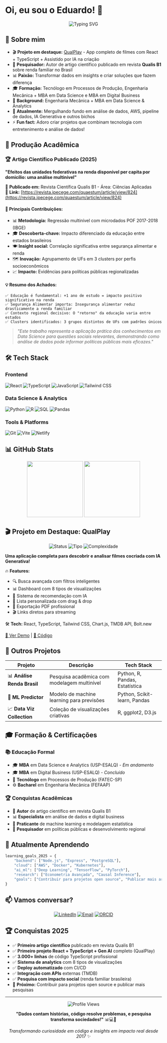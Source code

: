  # Oi, eu sou o Eduardo! 👋

<div align="center">
  <img src="https://readme-typing-svg.herokuapp.com?font=Fira+Code&pause=1000&color=3B82F6&center=true&vCenter=true&width=500&lines=Data+Science+%26+Analytics;Full+Stack+Developer;React+%2B+TypeScript;Python+%2B+Machine+Learning;Pesquisador+Acadêmico;Sempre+aprendendo+algo+novo!" alt="Typing SVG" />
</div>

## 🚀 Sobre mim

- 🎬 **Projeto em destaque:** [QualPlay](https://qualplay.netlify.app) - App completo de filmes com React + TypeScript + Assistido por IA na criação
- 📄 **Pesquisador:** Autor de artigo científico publicado em revista **Qualis B1** sobre renda familiar no Brasil
- 📊 **Paixão:** Transformar dados em insights e criar soluções que fazem diferença
- 🎓 **Formação:** Tecnólogo em Processos de Produção, Engenharia Mecânica + MBA em Data Science e MBA em Digital Business
- 🔧 **Background:** Engenharia Mecânica + MBA em Data Science & Analytics
- 🌱 **Atualmente:** Mergulhando fundo em análise de dados, AWS, pipeline de dados, IA Generativa e outros bichos
- ⚡ **Fun fact:** Adoro criar projetos que combinam tecnologia com entretenimento e análise de dados!

## 📄 Produção Acadêmica

### 🏆 **Artigo Científico Publicado (2025)**
**"Efeitos das unidades federativas na renda disponível per capita por domicílio: uma análise multinível"**

📍 **Publicado em:** Revista Científica Qualis B1 - Área: Ciências Aplicadas  
🔗 **Link:** [https://revista.ipecege.com/quaestum/article/view/824](https://revista.ipecege.com/quaestum/article/view/824)

#### 🎯 **Principais Contribuições:**
- 📊 **Metodologia:** Regressão multinível com microdados POF 2017-2018 (IBGE)
- 🎓 **Descoberta-chave:** Impacto diferenciado da educação entre estados brasileiros
- 🍽️ **Insight social:** Correlação significativa entre segurança alimentar e renda
- 🗺️ **Inovação:** Agrupamento de UFs em 3 clusters por perfis socioeconômicos
- 📈 **Impacto:** Evidências para políticas públicas regionalizadas

#### 💡 **Resumo dos Achados:**
```
✅ Educação é fundamental: +1 ano de estudo = impacto positivo significativo na renda
✅ Segurança Alimentar importa: Insegurança alimentar reduz drasticamente a renda familiar  
✅ Contexto regional decisivo: O "retorno" da educação varia entre estados
✅ Clusters identificados: 3 grupos distintos de UFs com padrões únicos
```

> *"Este trabalho representa a aplicação prática dos conhecimentos em Data Science para questões sociais relevantes, demonstrando como análise de dados pode informar políticas públicas mais eficazes."*

## 🛠️ Tech Stack

### Frontend
![React](https://img.shields.io/badge/-React-61DAFB?style=flat-square&logo=react&logoColor=black)
![TypeScript](https://img.shields.io/badge/-TypeScript-3178C6?style=flat-square&logo=typescript&logoColor=white)
![JavaScript](https://img.shields.io/badge/-JavaScript-F7DF1E?style=flat-square&logo=javascript&logoColor=black)
![Tailwind CSS](https://img.shields.io/badge/-Tailwind_CSS-38B2AC?style=flat-square&logo=tailwind-css&logoColor=white)

### Data Science & Analytics
![Python](https://img.shields.io/badge/-Python-3776AB?style=flat-square&logo=python&logoColor=white)
![R](https://img.shields.io/badge/-R-276DC3?style=flat-square&logo=r&logoColor=white)
![SQL](https://img.shields.io/badge/-SQL-4479A1?style=flat-square&logo=mysql&logoColor=white)
![Pandas](https://img.shields.io/badge/-Pandas-150458?style=flat-square&logo=pandas&logoColor=white)

### Tools & Platforms
![Git](https://img.shields.io/badge/-Git-F05032?style=flat-square&logo=git&logoColor=white)
![Vite](https://img.shields.io/badge/-Vite-646CFF?style=flat-square&logo=vite&logoColor=white)
![Netlify](https://img.shields.io/badge/-Netlify-00C7B7?style=flat-square&logo=netlify&logoColor=white)

## 📊 GitHub Stats

<div align="center">
  <img height="180em" src="https://github-readme-stats.vercel.app/api?username=DuhBenhur&show_icons=true&theme=tokyonight&include_all_commits=true&count_private=true"/>
  <img height="180em" src="https://github-readme-stats.vercel.app/api/top-langs/?username=DuhBenhur&layout=compact&langs_count=7&theme=tokyonight"/>
</div>

## 🎬 Projeto em Destaque: QualPlay

<div align="center">
  <img src="https://img.shields.io/badge/Status-🚀_Live_Demo-success?style=for-the-badge" alt="Status" />
  <img src="https://img.shields.io/badge/Tipo-Full_Stack_App-blue?style=for-the-badge" alt="Tipo" />
  <img src="https://img.shields.io/badge/Complexidade-Avançada-red?style=for-the-badge" alt="Complexidade" />
</div>

**Uma aplicação completa para descobrir e analisar filmes cocriada com IA Generativa!**

🔥 **Features:**
- 🔍 Busca avançada com filtros inteligentes
- 📊 Dashboard com 8 tipos de visualizações
- 🤖 Sistema de recomendação com IA
- 💾 Lista personalizada com drag & drop
- 📄 Exportação PDF profissional
- 🎬 Links diretos para streaming

🛠️ **Tech:** React, TypeScript, Tailwind CSS, Chart.js, TMDB API, Bolt.new

[🚀 Ver Demo](https://qualplay.netlify.app/) | [📖 Código](https://github.com/DuhBenhur/QualPlay)

## 🌟 Outros Projetos

<div align="center">
  
| Projeto | Descrição | Tech Stack |
|---------|-----------|------------|
| 📊 **Análise Renda Brasil** | Pesquisa acadêmica com modelagem multinível | Python, R, Pandas, Estatística |
| 🤖 **ML Predictor** | Modelo de machine learning para previsões | Python, Scikit-learn, Pandas |
| 📈 **Data Viz Collection** | Coleção de visualizações criativas | R, ggplot2, D3.js |

</div>

## 🎓 Formação & Certificações

### 📚 **Educação Formal**
- 🎓 **MBA** em Data Science e Analytics (USP-ESALQ) - *Em andamento*
- 🎓 **MBA** em Digital Business (USP-ESALQ) - *Concluído*
- 🔧 **Tecnólogo** em Processos de Produção (FATEC-SP)
- ⚙️ **Bacharel** em Engenharia Mecânica (FEFAAP)

### 🏆 **Conquistas Acadêmicas**
- 📄 **Autor** de artigo científico em revista Qualis B1
- 📊 **Especialista** em análise de dados e digital business
- 🤖 **Praticante** de machine learning e modelagem estatística
- 🔬 **Pesquisador** em políticas públicas e desenvolvimento regional

## 🌱 Atualmente Aprendendo

```python
learning_goals_2025 = {
    "backend": ["Node.js", "Express", "PostgreSQL"],
    "cloud": ["AWS", "Docker", "Kubernetes"],
    "ai_ml": ["Deep Learning", "TensorFlow", "PyTorch"],
    "research": ["Econometria Avançada", "Causal Inference"],
    "goals": ["Contribuir para projetos open source", "Publicar mais artigos"]
}
```

## 📫 Vamos conversar?

<div align="center">
  
[![LinkedIn](https://img.shields.io/badge/-LinkedIn-0077B5?style=for-the-badge&logo=linkedin&logoColor=white)](https://linkedin.com/in/eduardobenhur)
[![Email](https://img.shields.io/badge/-Email-D14836?style=for-the-badge&logo=gmail&logoColor=white)](mailto:eduardo.benhur@gmail.com)
[![ORCID](https://img.shields.io/badge/-ORCID-A6CE39?style=for-the-badge&logo=orcid&logoColor=white)](https://orcid.org/0009-0006-2778-1566)


</div>

## 🏆 Conquistas 2025

- ✅ **Primeiro artigo científico** publicado em revista Qualis B1
- ✅ **Primeiro projeto React + TypeScript + Gen AI** completo (QualPlay)
- ✅ **3.000+ linhas** de código TypeScript profissional
- ✅ **Sistema de analytics** com 8 tipos de visualizações
- ✅ **Deploy automatizado** com CI/CD
- ✅ **Integração com APIs** externas (TMDB)
- ✅ **Pesquisa com impacto social** (renda familiar brasileira)
- 🎯 **Próximo:** Contribuir para projetos open source e publicar mais pesquisas

---

<div align="center">
  <img src="https://komarev.com/ghpvc/?username=DuhBenhur&color=blue&style=flat-square&label=Profile+Views" alt="Profile Views" />
  
  **"Dados contam histórias, código resolve problemas, e pesquisa transforma sociedades!"** 📊💻🔬
  
  *Transformando curiosidade em código e insights em impacto real desde 2017* ✨
</div>

